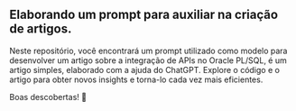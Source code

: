<h2>Elaborando um prompt para auxiliar na criação de artigos.</h2>
<p>Neste repositório, você encontrará um prompt utilizado como modelo para desenvolver um artigo sobre a integração de APIs no Oracle PL/SQL, é um artigo simples, elaborado com a ajuda do ChatGPT.
Explore o código e o artigo para obter novos insights e torna-lo cada vez mais eficientes.<p>
Boas descobertas! 🚀<p>
